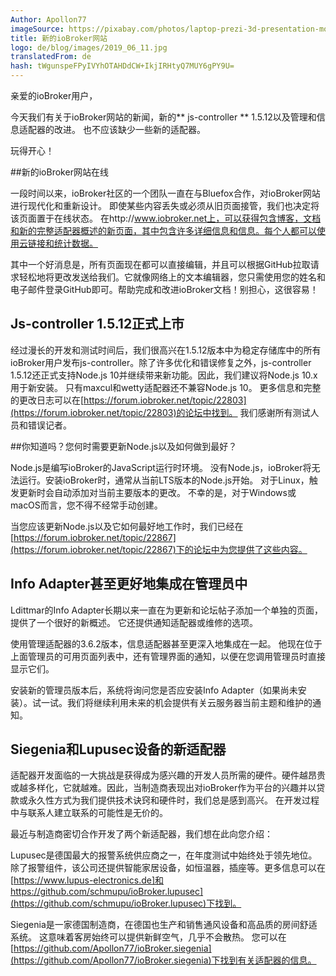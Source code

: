 ```yaml
---
Author: Apollon77
imageSource: https://pixabay.com/photos/laptop-prezi-3d-presentation-mockup-2411303/
title: 新的ioBroker网站
logo: de/blog/images/2019_06_11.jpg
translatedFrom: de
hash: tWgunspeFPyIVYhOTAHDdCW+IkjIRHtyQ7MUY6gPY9U=
---
```

亲爱的ioBroker用户，
<!-- SOURCE: 501751 Liebe ioBroker-Nutzer, -->

今天我们有关于ioBroker网站的新闻，新的** js-controller ** 1.5.12以及管理和信息适配器的改进。
也不应该缺少一些新的适配器。
<!-- SOURCE: 846214 heute haben wir Neuigkeiten zur ioBroker-Webseite, dem neuen **js-controller** 1.5.12 und zu Verbesserungen im Admin- und Info-Adapter.
Auch ein paar neue Adapter dürfen natürlich nicht fehlen. -->

玩得开心！
<!-- SOURCE: 376044 Viel Spass beim Lesen! -->

##新的ioBroker网站在线
<!-- SOURCE: 752956 ## Neue ioBroker-Webseite online -->
一段时间以来，ioBroker社区的一个团队一直在与Bluefox合作，对ioBroker网站进行现代化和重新设计。
即使某些内容丢失或必须从旧页面接管，我们也决定将该页面置于在线状态。
在http://www.iobroker.net上，可以获得包含博客，文档和新的完整适配器概述的新页面，其中包含许多详细信息和信息。每个人都可以使用云链接和统计数据。
<!-- SOURCE: 244100 Seit einiger Zeit arbeitet ein Team der ioBroker-Community gemeinsam mit Bluefox daran, die ioBroker-Webseite zu modernisieren und neu zu gestalten.
Auch wenn noch einige Inhalte fehlen bzw. von den alten Seiten übernommen werden müssen, haben wir uns entschieden die Seite online zu schalten.
Unter http://www.iobroker.net ist die neue Seite mit Blog, Dokumentation sowie einer neuen vollständigen Adapter-Übersicht mit vielen Details und
Informationen verfügbar. Auch die Cloud-Links und Statistiken stehen dort für alle zur Verfügung. -->

其中一个好消息是，所有页面现在都可以直接编辑，并且可以根据GitHub拉取请求轻松地将更改发送给我们。它就像网络上的文本编辑器，您只需使用您的姓名和电子邮件登录GitHub即可。帮助完成和改进ioBroker文档！别担心，这很容易！
<!-- SOURCE: 433173 Eine der großartigen Neuerungen ist, dass jetzt alle Seiten direkt editiert und die Änderungen sehr
einfach als GitHub-Pull-Request an uns gesendet werden können. Es ist wie ein Texteditor im Web
und man muss sich nur mit Name und E-Mail einmalig bei GitHub anmelden. Helft mit, die ioBroker
Dokumentation zu vervollständigen und zu verbessern! Keine Angst, es ist einfach! -->

## Js-controller 1.5.12正式上市
<!-- SOURCE: 134404 ## Js-controller 1.5.12 offiziell verfügbar -->
经过漫长的开发和测试时间后，我们很高兴在1.5.12版本中为稳定存储库中的所有ioBroker用户发布js-controller。除了许多优化和错误修复之外，js-controller 1.5.12还正式支持Node.js 10并继续带来新功能。因此，我们建议将Node.js 10.x用于新安装。
只有maxcul和wetty适配器还不兼容Node.js 10。
更多信息和完整的更改日志可以在[https://forum.iobroker.net/topic/22803](https://forum.iobroker.net/topic/22803)的论坛中找到。
我们感谢所有测试人员和错误记者。
<!-- SOURCE: 775453 Nach langer Entwicklungs- und Testzeit freuen wir uns den js-controller in Version 1.5.12 für alle
ioBroker-Nutzer im Stable Repository freigeben zu können. Neben vielen Optimierungen und
Fehlerbehebungen unterstützt der js-controller 1.5.12 nun offiziell auch Node.js 10 und bringt
weiterhin neue Funktionen mit. Aus diesem Grund empfehlen wir ab sofort für Neuinstallationen die Nutzung von Node.js 10.x.
Ausschließlich die Adapter maxcul und wetty sind noch nicht kompatibel mit Node.js 10.
Weitere Informationen und das vollständige Changelog findet Ihr im Forum unter §§LLLLL_0§§.
Wir bedanken uns bei allen Testern und Bug-Reportern. -->

##你知道吗？您何时需要更新Node.js以及如何做到最好？
<!-- SOURCE: 148286 ## Wusstet Ihr schon? Wann muss man sein Node.js eigentlich aktualisieren und wie macht man das am besten? -->
Node.js是编写ioBroker的JavaScript运行时环境。
没有Node.js，ioBroker将无法运行。安装ioBroker时，通常从当前LTS版本的Node.js开始。
对于Linux，触发更新时会自动添加对当前主要版本的更改。
不幸的是，对于Windows或macOS而言，您不得不经常手动创建。
<!-- SOURCE: 479342 Node.js ist die Laufzeitumgebung der Programmiersprache JavaScript, in der ioBroker geschrieben ist.
Ohne Node.js funktioniert ioBroker nicht. Wenn man ioBroker installiert, startet man
üblicherweise mit der zu diesem Zeitpunkt aktuellen LTS Version von Node.js.
Bei Linux werden Änderungen für die aktuelle Hauptversion beim Auslösen eines Updates automatisch nachinstalliert.
Bei Windows oder macOS leider meistens nicht und man muss manuell von Zeit zu Zeit Hand anlegen. -->

当您应该更新Node.js以及它如何最好地工作时，我们已经在[https://forum.iobroker.net/topic/22867](https://forum.iobroker.net/topic/22867)下的论坛中为您提供了这些内容。
<!-- SOURCE: 383718 Wann man Node.js aktualisieren sollte und wie das am besten geht haben wir für
Euch im Forum unter §§LLLLL_0§§ zusammengestellt. -->

## Info Adapter甚至更好地集成在管理员中
<!-- SOURCE: 723688 ## Info Adapter jetzt noch besser im Admin integriert -->
Ldittmar的Info Adapter长期以来一直在为更新和论坛帖子添加一个单独的页面，提供了一个很好的新概述。
它还提供通知适配器或维修的选项。
<!-- SOURCE: 656642 Der Info-Adapter von ldittmar erweitert schon seit längerem den Admin-Adapter um eine eigene Seite mit Informationen zu
Updates sowie Forum-Posts und bietet daher eine gute Übersicht über Neuigkeiten.
Er bietet auch Möglichkeiten Benachrichtigungen zu Adaptern oder bei Wartungsarbeiten anzuzeigen. -->

使用管理适配器的3.6.2版本，信息适配器甚至更深入地集成在一起。
他现在位于上面管理员的可用页面列表中，还有管理界面的通知，以便在您调用管理员时直接显示它们。
<!-- SOURCE: 158912 Mit Version 3.6.2 des Admin-Adapters wurde der Info-Adapter dort noch tiefer integriert.
Er jetzt in der Liste der verfügbaren Seiten im Admin weiter oben und gibt auch Benachrichtigungen an die Admin-Oberfläche so weiter,
dass diese beim Aufruf des Admins direkt angezeigt werden. -->

安装新的管理员版本后，系统将询问您是否应安装Info Adapter（如果尚未安装）。试一试。我们将继续利用未来的机会提供有关云服务器当前主题和维护的通知。
<!-- SOURCE: 702573 Nach Installation der neuen Admin-Version werdet Ihr gefragt, ob der Info Adapter installiert werden soll,
falls er es nicht schon ist. Probiert es mal aus. Wir werden die Möglichkeiten in Zukunft verstärkt nutzen,
um über Benachrichtigungen zu aktuellen Themen und Wartungsarbeiten an den Cloud-Servern zu informieren. -->

## Siegenia和Lupusec设备的新适配器
<!-- SOURCE: 674248 ## Neue Adapter für Siegenia- und Lupusec Geräte -->
适配器开发面临的一大挑战是获得成为感兴趣的开发人员所需的硬件。硬件越昂贵或越多样化，它就越难。因此，当制造商表现出对ioBroker作为平台的兴趣并以贷款或永久性方式为我们提供技术诀窍和硬件时，我们总是感到高兴。
在开发过程中与联系人建立联系的可能性是无价的。
<!-- SOURCE: 646567 Eine der großen Herausforderungen bei der Adapter-Entwicklung ist es, immer die notwendige Hardware
zu einem interessierten Entwickler zu bekommen. Je hochpreisiger oder vielfältiger die Hardware ist,
umso schwieriger wird es. Daher freuen wir uns immer, wenn auch die Hersteller Interesse an ioBroker
als Plattform zeigen und uns mit Know-how und Hardware leihweise oder dauerhaft unterstützen.
Auch die Möglichkeit, einen Ansprechpartner bei der Entwicklung zu haben, ist unbezahlbar. -->

最近与制造商密切合作开发了两个新适配器，我们想在此向您介绍：
<!-- SOURCE: 676062 In der letzten Zeit wurden gleich zwei neue Adapter in enger Zusammenarbeit mit
Herstellern entwickelt, die wir Euch hier vorstellen möchten: -->

Lupusec是德国最大的报警系统供应商之一，在年度测试中始终处于领先地位。除了报警组件，该公司还提供智能家居设备，如恒温器，插座等。更多信息可以在[https://www.lupus-electronics.de]和https://github.com/schmupu/ioBroker.lupusec](https://github.com/schmupu/ioBroker.lupusec)下找到。
<!-- SOURCE: 391145 Lupusec ist einer der größten Anbieter von Alarmanlagen in Deutschland und schneidet bei den
jährlichen Tests immer im vorderen Bereich ab. Die Firma bietet neben Alarmanlagen-Komponenten
auch Smarthome-Geräte wie z.B. Thermostate, Steckdosen, etc. an. Mehr Infos findet Ihr unter
§§LLLLL_0§§. -->

Siegenia是一家德国制造商，在德国也生产和销售通风设备和高品质的房间舒适系统。
这意味着客房始终可以提供新鲜空气，几乎不会散热。
您可以在[https://github.com/Apollon77/ioBroker.siegenia](https://github.com/Apollon77/ioBroker.siegenia)下找到有关适配器的信息。
<!-- SOURCE: 897663 Siegenia ist ein deutscher Hersteller, der unter anderem auch Lüftungsgeräte
und hochqualitative Raum-Komfortsysteme in Deutschland herstellt und vertreibt.
Damit können Räume fast ohne Wärmeverlust immer mit frischer Luft versorgt werden.
Informationen zum Adapter findet Ihr unter §§LLLLL_0§§. -->
